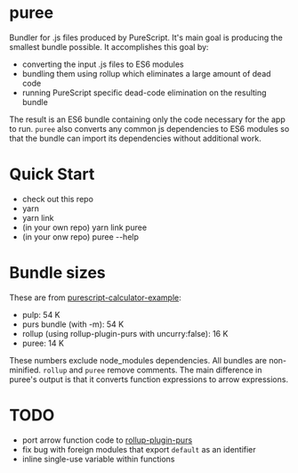 # puree

Bundler for .js files produced by PureScript.  It's main goal is producing the smallest
bundle possible.  It accomplishes this goal by:
- converting the input .js files to ES6 modules
- bundling them using rollup which eliminates a large amount of dead code
- running PureScript specific dead-code elimination on the resulting bundle

The result is an ES6 bundle containing only the code necessary for the app to run.
`puree` also converts any common js dependencies to ES6 modules so that the bundle
can import its dependencies without additional work.

# Quick Start

- check out this repo
- yarn
- yarn link
- (in your own repo) yarn link puree
- (in your onw repo) puree --help

# Bundle sizes

These are from [purescript-calculator-example](https://github.com/kevinbarabash/purescript-calculator-example):

- pulp: 54 K
- purs bundle (with -m): 54 K
- rollup (using rollup-plugin-purs with uncurry:false): 16 K
- puree: 14 K

These numbers exclude node_modules dependencies.  All bundles are non-minified.
`rollup` and `puree` remove comments.  The main difference in puree's output is
that it converts function expressions to arrow expressions.

# TODO

- port arrow function code to [rollup-plugin-purs](https://github.com/Pauan/rollup-plugin-purs)
- fix bug with foreign modules that export `default` as an identifier
- inline single-use variable within functions

